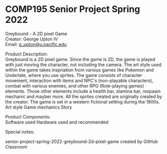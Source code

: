 # COMP195 Senior Project Spring 2022 
Greybound - A 2D pixel Game  
Creator: George Upton IV  
Email: g_upton@u.pacific.edu  

Product Description:  
Greybound is a 2D pixel game. Since the game is 2D, the game is played with just moving the character, not including the camera. The art style used within the game takes inspriation from various games like Pokemon and Undertale, where you use sprites. The game consists of character movement, interaction with items and NPC's (non-playable characters), combat with various enemies, and other RPG (Role-playing games) elements. Those other elements include a health bar, stamina bar, respawn mechanic and mayber more. All the sprites created are originally created by the creator. The game is set in a western fictional setting during the 1800s.  
Art style
Game mechanics
Story

Product Components:  
Software used
Hardware used and recommended

Special notes:  

senior-project-spring-2022-greybound-2d-pixel-game created by GitHub Classroom
